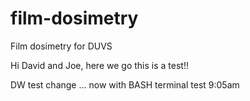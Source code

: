 # film-dosimetry
Film dosimetry for DUVS

Hi David and Joe, here we go this is a test!!

DW test change 
... now with BASH terminal test 9:05am
